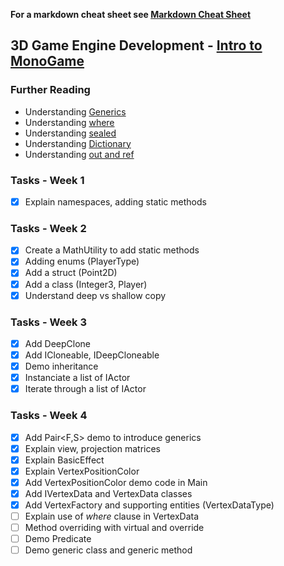 ﻿
**For a markdown cheat sheet see [Markdown Cheat Sheet](https://www.markdownguide.org/cheat-sheet/)**

## 3D Game Engine Development - [Intro to MonoGame](https://github.com/nmcguinness/GD3_3_Intro_To_MonoGame.git)

### Further Reading

- Understanding [Generics](https://www.tutorialsteacher.com/csharp/csharp-generics)
- Understanding [where](https://docs.microsoft.com/en-us/dotnet/csharp/language-reference/keywords/where-clause)
- Understanding [sealed](https://docs.microsoft.com/en-us/dotnet/csharp/language-reference/keywords/sealed)
- Understanding [Dictionary](https://www.tutorialsteacher.com/csharp/csharp-dictionary)
- Understanding [out and ref](https://www.geeksforgeeks.org/difference-between-ref-and-out-keywords-in-c-sharp/)

### Tasks - Week 1 
- [x] Explain namespaces, adding static methods

### Tasks - Week 2 
- [x] Create a MathUtility to add static methods
- [x] Adding enums (PlayerType)
- [x] Add a struct (Point2D)
- [x] Add a class (Integer3, Player)
- [x] Understand deep vs shallow copy

### Tasks - Week 3
- [x] Add DeepClone
- [x] Add ICloneable, IDeepCloneable
- [x] Demo inheritance
- [x] Instanciate a list of IActor
- [x] Iterate through a list of IActor

### Tasks - Week 4
- [x] Add Pair<F,S> demo to introduce generics
- [x] Explain view, projection matrices
- [x] Explain BasicEffect
- [x] Explain VertexPositionColor
- [x] Add VertexPositionColor demo code in Main
- [x] Add IVertexData and VertexData<T> classes
- [x] Add VertexFactory and supporting entities (VertexDataType)
- [ ] Explain use of *where* clause in VertexData<T>
- [ ] Method overriding with virtual and override
- [ ] Demo Predicate
- [ ] Demo generic class and generic method